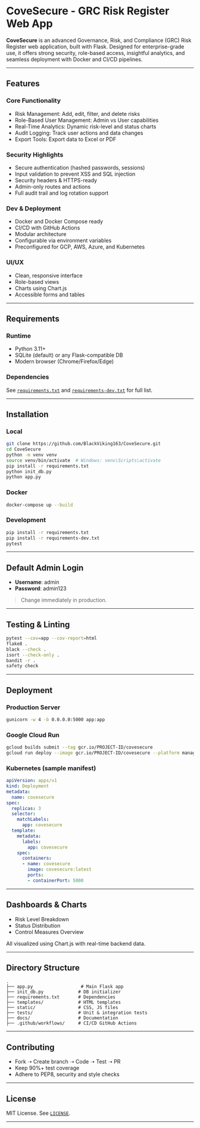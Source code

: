 # CoveSecure - GRC Risk Register Web App

**CoveSecure** is an advanced Governance, Risk, and Compliance (GRC) Risk Register web application, built with Flask. Designed for enterprise-grade use, it offers strong security, role-based access, insightful analytics, and seamless deployment with Docker and CI/CD pipelines.

---

## Features

### Core Functionality
- Risk Management: Add, edit, filter, and delete risks
- Role-Based User Management: Admin vs User capabilities
- Real-Time Analytics: Dynamic risk-level and status charts
- Audit Logging: Track user actions and data changes
- Export Tools: Export data to Excel or PDF

### Security Highlights
- Secure authentication (hashed passwords, sessions)
- Input validation to prevent XSS and SQL injection
- Security headers & HTTPS-ready
- Admin-only routes and actions
- Full audit trail and log rotation support

### Dev & Deployment
- Docker and Docker Compose ready
- CI/CD with GitHub Actions
- Modular architecture
- Configurable via environment variables
- Preconfigured for GCP, AWS, Azure, and Kubernetes

### UI/UX
- Clean, responsive interface
- Role-based views
- Charts using Chart.js
- Accessible forms and tables

---

## Requirements

### Runtime
- Python 3.11+
- SQLite (default) or any Flask-compatible DB
- Modern browser (Chrome/Firefox/Edge)

### Dependencies
See [`requirements.txt`](./requirements.txt) and [`requirements-dev.txt`](./requirements-dev.txt) for full list.

---

## Installation

### Local
```bash
git clone https://github.com/BlackViking163/CoveSecure.git
cd CoveSecure
python -m venv venv
source venv/bin/activate  # Windows: venv\Scripts\activate
pip install -r requirements.txt
python init_db.py
python app.py
```

### Docker
```bash
docker-compose up --build
```

### Development
```bash
pip install -r requirements.txt
pip install -r requirements-dev.txt
pytest
```

---

## Default Admin Login
- **Username**: admin
- **Password**: admin123

> Change immediately in production.

---

## Testing & Linting
```bash
pytest --cov=app --cov-report=html
flake8 .
black --check .
isort --check-only .
bandit -r .
safety check
```

---

## Deployment

### Production Server
```bash
gunicorn -w 4 -b 0.0.0.0:5000 app:app
```

### Google Cloud Run
```bash
gcloud builds submit --tag gcr.io/PROJECT-ID/covesecure
gcloud run deploy --image gcr.io/PROJECT-ID/covesecure --platform managed
```

### Kubernetes (sample manifest)
```yaml
apiVersion: apps/v1
kind: Deployment
metadata:
  name: covesecure
spec:
  replicas: 3
  selector:
    matchLabels:
      app: covesecure
  template:
    metadata:
      labels:
        app: covesecure
    spec:
      containers:
      - name: covesecure
        image: covesecure:latest
        ports:
        - containerPort: 5000
```

---

## Dashboards & Charts
- Risk Level Breakdown
- Status Distribution
- Control Measures Overview

All visualized using Chart.js with real-time backend data.

---

## Directory Structure
```
.
├── app.py                  # Main Flask app
├── init_db.py             # DB initializer
├── requirements.txt       # Dependencies
├── templates/             # HTML templates
├── static/                # CSS, JS files
├── tests/                 # Unit & integration tests
├── docs/                  # Documentation
├── .github/workflows/     # CI/CD GitHub Actions
```

---

## Contributing
- Fork ➝ Create branch ➝ Code ➝ Test ➝ PR
- Keep 90%+ test coverage
- Adhere to PEP8, security and style checks

---

## License
MIT License. See [`LICENSE`](./LICENSE).

---
